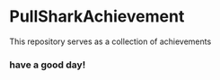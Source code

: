 # PullSharkAchievement
This repository serves as a collection of achievements
<h3>have a good day!</h3>
